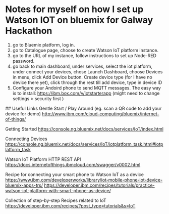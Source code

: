 # Notes for myself on how I set up Watson IOT on bluemix for Galway Hackathon

1. go to Bluemix platform, log in.
2. go to Catalogue page, choose to create Watson IoT platform instance.
3. go to the URL of my instance, follow instructions to set up Node-RED password.
4. go back to main dashboard, under services, select the iot platform, under connect your devices, chose Launch Dashboard, choose Devices in menu, click Add Device button. Create device type (for I have no device there yet), click through the rest till add device, type in device ID 
5. Configure your Andoird phone to send MQTT messages. The easy way is to install: https://ibm.box.com/v/iotstarterapp (might need to change settings > security first )


## Useful Links
Gentle Start / Play Around (eg. scan a QR code to add your device for demo)
http://www.ibm.com/cloud-computing/bluemix/internet-of-things/

Getting Started
https://console.ng.bluemix.net/docs/services/IoT/index.html

Connecting Devices
https://console.ng.bluemix.net/docs/services/IoT/iotplatform_task.html#iotplatform_task

Watson IoT Platform HTTP REST API
https://docs.internetofthings.ibmcloud.com/swagger/v0002.html

Recipe for connecting your smart phone to Watson IoT as a device
https://www.ibm.com/developerworks/library/iot-mobile-phone-iot-device-bluemix-apps-trs/
https://developer.ibm.com/recipes/tutorials/practice-watson-iot-platform-with-smart-phone-as-device/

Collection of step-by-step Recipes related to IoT
https://developer.ibm.com/recipes/?post_type=tutorials&s=IoT
